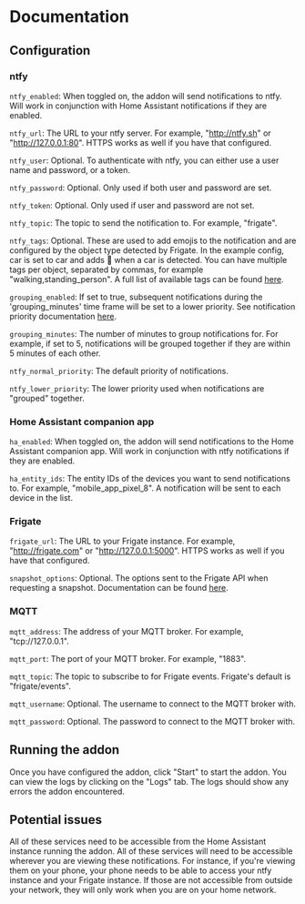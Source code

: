 # Documentation

## Configuration

### ntfy

`ntfy_enabled`: When toggled on, the addon will send notifications to ntfy. Will work in conjunction with Home Assistant notifications if they are enabled.

`ntfy_url`: The URL to your ntfy server.  For example, "http://ntfy.sh" or "http://127.0.0.1:80". HTTPS works as well if you have that configured.

`ntfy_user`: Optional. To authenticate with ntfy, you can either use a user name and password, or a token.

`ntfy_password`: Optional. Only used if both user and password are set.

`ntfy_token`: Optional. Only used if user and password are not set.

`ntfy_topic`: The topic to send the notification to.  For example, "frigate".

`ntfy_tags`: Optional. These are used to add emojis to the notification and are configured by the object type detected by Frigate. In the example config, car is set to car and adds 🚗 when a car is detected. You can have multiple tags per object, separated by commas, for example "walking,standing_person". A full list of available tags can be found [here](https://docs.ntfy.sh/emojis/).

`grouping_enabled`: If set to true, subsequent notifications during the 'grouping_minutes' time frame will be set to a lower priority. See notification priority documentation [here](https://docs.ntfy.sh/publish/#message-priority).

`grouping_minutes`: The number of minutes to group notifications for. For example, if set to 5, notifications will be grouped together if they are within 5 minutes of each other.

`ntfy_normal_priority`: The default priority of notifications.

`ntfy_lower_priority`: The lower priority used when notifications are "grouped" together.

### Home Assistant companion app

`ha_enabled`: When toggled on, the addon will send notifications to the Home Assistant companion app. Will work in conjunction with ntfy notifications if they are enabled.

`ha_entity_ids`: The entity IDs of the devices you want to send notifications to. For example, "mobile_app_pixel_8". A notification will be sent to each device in the list.

### Frigate

`frigate_url`: The URL to your Frigate instance. For example, "http://frigate.com" or "http://127.0.0.1:5000". HTTPS works as well if you have that configured.

`snapshot_options`: Optional. The options sent to the Frigate API when requesting a snapshot. Documentation can be found [here](https://docs.frigate.video/integrations/api#get-apieventsidsnapshotjpg).

### MQTT

`mqtt_address`: The address of your MQTT broker. For example, "tcp://127.0.0.1".

`mqtt_port`: The port of your MQTT broker. For example, "1883".

`mqtt_topic`: The topic to subscribe to for Frigate events. Frigate's default is "frigate/events".

`mqtt_username`: Optional. The username to connect to the MQTT broker with.

`mqtt_password`: Optional. The password to connect to the MQTT broker with.

## Running the addon

Once you have configured the addon, click "Start" to start the addon. You can view the logs by clicking on the "Logs" tab. The logs should show any errors the addon encountered.

## Potential issues

All of these services need to be accessible from the Home Assistant instance running the addon. All of these services will need to be accessible wherever you are viewing these notifications. For instance, if you're viewing them on your phone, your phone needs to be able to access your ntfy instance and your Frigate instance. If those are not accessible from outside your network, they will only work when you are on your home network.
